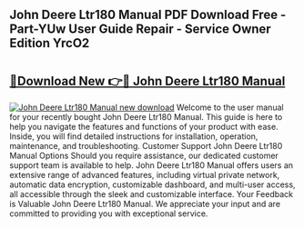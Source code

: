 ## John Deere Ltr180 Manual PDF Download Free - Part-YUw User Guide Repair - Service Owner Edition YrcO2

# <h2><a href="http://bc88229.oget.top/?id=John+Deere+Ltr180+Manual">🔗Download New 👉🔴 John Deere Ltr180 Manual</a></h2>

[![John Deere Ltr180 Manual new download](https://i.imgur.com/5g1atiW.png)](http://bc88229.oget.top/?id=John+Deere+Ltr180+Manual)
Welcome to the user manual for your recently bought John Deere Ltr180 Manual. This guide is here to help you navigate the features and functions of your product with ease. Inside, you will find detailed instructions for installation, operation, maintenance, and troubleshooting. Customer Support John Deere Ltr180 Manual Options Should you require assistance, our dedicated customer support team is available to help. John Deere Ltr180 Manual offers users an extensive range of advanced features, including virtual private network, automatic data encryption, customizable dashboard, and multi-user access, all accessible through the sleek and customizable interface. Your Feedback is Valuable John Deere Ltr180 Manual. We appreciate your input and are committed to providing you with exceptional service.

